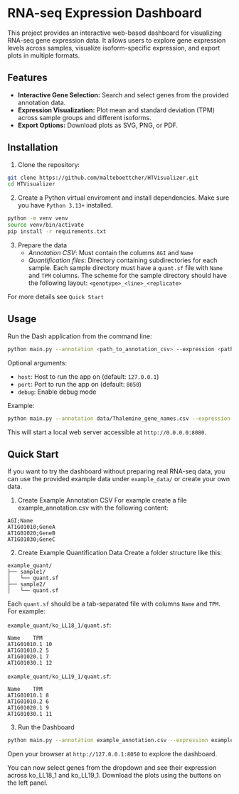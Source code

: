 # RNA-seq Expression Dashboard

This project provides an interactive web-based dashboard for visualizing RNA-seq gene expression data. It allows users to explore gene expression levels across samples, visualize isoform-specific expression, and export plots in multiple formats.  

## Features

- **Interactive Gene Selection:** Search and select genes from the provided annotation data.  
- **Expression Visualization:** Plot mean and standard deviation (TPM) across sample groups and different isoforms.  
- **Export Options:** Download plots as SVG, PNG, or PDF.

## Installation

1. Clone the repository:
```bash
git clone https://github.com/malteboettcher/HTVisualizer.git
cd HTVisualizer
```
2. Create a Python virtual enviroment and install dependencies. Make sure you have ```Python 3.13+``` installed.
```bash
python -m venv venv
source venv/bin/activate
pip install -r requirements.txt
```
3. Prepare the data
   - *Annotation CSV*: Must contain the columns ```AGI``` and ```Name```
   - *Quantification files*: Directory containing subdirectories for each sample. Each sample directory must have a ```quant.sf``` file with ```Name``` and ```TPM``` columns. The scheme for the sample directory should have the following layout: ```<genotype>_<line>_<replicate>```
    
For more details see ```Quick Start```


## Usage
Run the Dash application from the command line:
 ```bash
 python main.py --annotation <path_to_annotation_csv> --expression <path_to_quant_dir>
 ```

Optional arguments:
- ```host```: Host to run the app on (default: ```127.0.0.1```)
- ```port```: Port to run the app on (default: ```8050```)
- ```debug```: Enable debug mode

Example:
 ```bash
 python main.py --annotation data/Thalemine_gene_names.csv --expression data/AtRTD3/ --host 0.0.0.0 --port 8080 --debug
 ```

This will start a local web server accessible at ```http://0.0.0.0:8080```.

## Quick Start

If you want to try the dashboard without preparing real RNA-seq data, you can use the provided example data under ```example_data/``` or create your own data.

1. Create Example Annotation CSV
For example create a file example_annotation.csv with the following content:
```
AGI;Name
AT1G01010;GeneA
AT1G01020;GeneB
AT1G01030;GeneC
```

2. Create Example Quantification Data
Create a folder structure like this:
```
example_quant/
├── sample1/
│   └── quant.sf
├── sample2/
│   └── quant.sf
```

Each ```quant.sf``` should be a tab-separated file with columns ```Name``` and ```TPM```. For example:

```example_quant/ko_LL18_1/quant.sf```:
```aiignore
Name	TPM
AT1G01010.1	10
AT1G01010.2	5
AT1G01020.1	7
AT1G01030.1	12
```

```example_quant/ko_LL19_1/quant.sf```:
```aiignore
Name	TPM
AT1G01010.1	8
AT1G01010.2	6
AT1G01020.1	9
AT1G01030.1	11
```
3. Run the Dashboard

```bash
python main.py --annotation example_annotation.csv --expression example_quant/
```

Open your browser at ```http://127.0.0.1:8050``` to explore the dashboard.

You can now select genes from the dropdown and see their expression across ko_LL18_1 and ko_LL19_1. Download the plots using the buttons on the left panel.